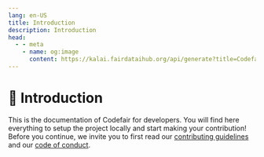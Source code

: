 ```yaml
---
lang: en-US
title: Introduction
description: Introduction
head:
  - - meta
    - name: og:image
      content: https://kalai.fairdataihub.org/api/generate?title=Codefair%20Documentation&description=Running%20the%20GitHub%20Repository&app=codefair&org=fairdataihub
---
```


# :page_with_curl: Introduction

This is the documentation of Codefair for developers. You will find here everything to setup the project locally and start making your contribution! Before you continue, we invite you to first read our [contributing guidelines](https://github.com/fairdataihub/codefair-app/blob/main/CONTRIBUTING.md) and our [code of conduct](https://github.com/fairdataihub/codefair-app/blob/main/CODE_OF_CONDUCT.md).
